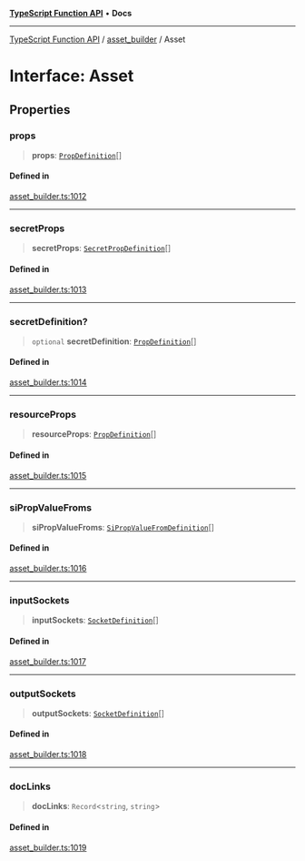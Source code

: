 [**TypeScript Function API**](../../README.md) • **Docs**

***

[TypeScript Function API](../../README.md) / [asset\_builder](../README.md) / Asset

# Interface: Asset

## Properties

### props

> **props**: [`PropDefinition`](PropDefinition.md)[]

#### Defined in

[asset\_builder.ts:1012](https://github.com/systeminit/si/blob/main/bin/lang-js/src/asset_builder.ts#L1012)

***

### secretProps

> **secretProps**: [`SecretPropDefinition`](SecretPropDefinition.md)[]

#### Defined in

[asset\_builder.ts:1013](https://github.com/systeminit/si/blob/main/bin/lang-js/src/asset_builder.ts#L1013)

***

### secretDefinition?

> `optional` **secretDefinition**: [`PropDefinition`](PropDefinition.md)[]

#### Defined in

[asset\_builder.ts:1014](https://github.com/systeminit/si/blob/main/bin/lang-js/src/asset_builder.ts#L1014)

***

### resourceProps

> **resourceProps**: [`PropDefinition`](PropDefinition.md)[]

#### Defined in

[asset\_builder.ts:1015](https://github.com/systeminit/si/blob/main/bin/lang-js/src/asset_builder.ts#L1015)

***

### siPropValueFroms

> **siPropValueFroms**: [`SiPropValueFromDefinition`](SiPropValueFromDefinition.md)[]

#### Defined in

[asset\_builder.ts:1016](https://github.com/systeminit/si/blob/main/bin/lang-js/src/asset_builder.ts#L1016)

***

### inputSockets

> **inputSockets**: [`SocketDefinition`](SocketDefinition.md)[]

#### Defined in

[asset\_builder.ts:1017](https://github.com/systeminit/si/blob/main/bin/lang-js/src/asset_builder.ts#L1017)

***

### outputSockets

> **outputSockets**: [`SocketDefinition`](SocketDefinition.md)[]

#### Defined in

[asset\_builder.ts:1018](https://github.com/systeminit/si/blob/main/bin/lang-js/src/asset_builder.ts#L1018)

***

### docLinks

> **docLinks**: `Record`\<`string`, `string`\>

#### Defined in

[asset\_builder.ts:1019](https://github.com/systeminit/si/blob/main/bin/lang-js/src/asset_builder.ts#L1019)

